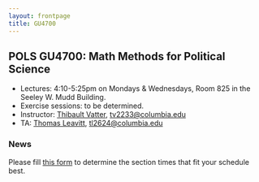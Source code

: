 ```yaml
---
layout: frontpage
title: GU4700
---
```


## POLS GU4700: Math Methods for Political Science

* Lectures: 4:10-5:25pm on Mondays & Wednesdays, Room 825 in the Seeley W. Mudd Building.
* Exercise sessions: to be determined.
* Instructor: [Thibault Vatter](https://tvatter.github.io), [tv2233@columbia.edu](tv2233@columbia.edu)
* TA: [Thomas Leavitt](http://polisci.columbia.edu/people/profile/1500), [tl2624@columbia.edu](tl2624@columbia.edu)

### News

Please fill [this form](https://docs.google.com/forms/d/1n9XiMDfVfWdfMgDj_cttIaf7iCnED_zjUaksYo_RQe0) to determine the section times that fit your schedule best.

